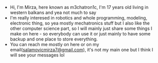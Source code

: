 - Hi, I'm Mirza, here known as m3chatron1c, I'm 17 years old living in western balkans and yea not much to say
- I'm really interesed in robotics and whole programming, modeling, electronic thing, so yea mostly mechatronics stuff but I also like the other computer science part, so I will mainly just share some things I make on here - so everybody can use it or just mainly to have some backup and one place to store everything.
- You can reach me mostly on here or on my email(salamovicmirza7@gmail.com), it's not my main one but I think I will see your messages lol

<!---
m3chatron1c/m3chatron1c is a ✨ special ✨ repository because its `README.md` (this file) appears on your GitHub profile.
You can click the Preview link to take a look at your changes.
--->
